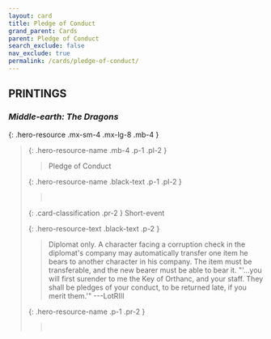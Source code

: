```yaml
---
layout: card
title: Pledge of Conduct
grand_parent: Cards
parent: Pledge of Conduct
search_exclude: false
nav_exclude: true
permalink: /cards/pledge-of-conduct/
---
```


## PRINTINGS


### _Middle-earth: The Dragons_

{: .hero-resource .mx-sm-4 .mx-lg-8 .mb-4 }
> {: .hero-resource-name .mb-4 .p-1 .pl-2 }
> > <div class="card-mp"></div>
> > <div class="card-name">Pledge of Conduct</div>
>
> {: .hero-resource-name .black-text .p-1 .pl-2 }
> > &nbsp;
>
> {: .card-classification .pr-2 }
> Short-event
>
> {: .hero-resource-text .black-text .p-2 }
> > Diplomat only. A character facing a corruption check in the diplomat's company may automatically transfer one item he bears to another character in his company. The item must be transferable, and the new bearer must be able to bear it.   "'...you will first surender to me the Key of Orthanc, and your staff. They shall be pledges of your conduct, to be returned late, if you merit them.'"  ---LotRIII 
> 
> {: .hero-resource-name .p-1 .pr-2 }
> > <div class="card-shield"></div>
> > <div class="card-corruption">&nbsp;</div>

